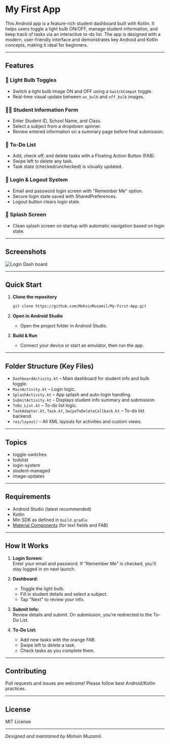 # My First App

This Android app is a feature-rich student dashboard built with Kotlin. It helps users toggle a light bulb ON/OFF, manage student information, and keep track of tasks via an interactive to-do list. The app is designed with a modern, user-friendly interface and demonstrates key Android and Kotlin concepts, making it ideal for beginners.

---

## Features

### 🔆 Light Bulb Toggles
- Switch a light bulb image ON and OFF using a `SwitchCompat` toggle.
- Real-time visual update between `on_bulb` and `off_bulb` images.

### 🧑‍🎓 Student Information Form
- Enter Student ID, School Name, and Class.
- Select a subject from a dropdown spinner.
- Review entered information on a summary page before final submission.

### 📝 To-Do List
- Add, check off, and delete tasks with a Floating Action Button (FAB).
- Swipe left to delete any task.
- Task state (checked/unchecked) is visually updated.

### 🔐 Login & Logout System
- Email and password login screen with "Remember Me" option.
- Secure login state saved with SharedPreferences.
- Logout button clears login state.

### 🏁 Splash Screen
- Clean splash screen on startup with automatic navigation based on login state.

---

## Screenshots

![Login Dash board](https://github.com/user-attachments/assets/38683b17-160f-4e7a-a734-a384b8eb5aca)


---

## Quick Start

1. **Clone the repository**
   ```bash
   git clone https://github.com/MohsinMuzamil/My-First-App.git
   ```

2. **Open in Android Studio**
   - Open the project folder in Android Studio.

3. **Build & Run**
   - Connect your device or start an emulator, then run the app.

---

## Folder Structure (Key Files)

- `DashboardActivity.kt` – Main dashboard for student info and bulb toggle.
- `MainActivity.kt` – Login logic.
- `SplashActivity.kt` – App splash and auto-login handling.
- `SubmitActivity.kt` – Displays student info summary and submission.
- `ToDo_List.kt` – To-do list logic.
- `TaskAdapter.kt`, `Task.kt`, `SwipeToDeleteCallback.kt` – To-do list backend.
- `res/layout/` – All XML layouts for activities and custom views.

---

## Topics

- toggle-switches
- todolist
- login-system
- student-managed
- image-updates

---

## Requirements

- Android Studio (latest recommended)
- Kotlin
- Min SDK as defined in `build.gradle`
- [Material Components](https://material.io/develop/android) (for text fields and FAB)

---

## How It Works

1. **Login Screen:**  
   Enter your email and password. If "Remember Me" is checked, you’ll stay logged in on next launch.

2. **Dashboard:**  
   - Toggle the light bulb.
   - Fill in student details and select a subject.
   - Tap "Next" to review your info.

3. **Submit Info:**  
   Review details and submit. On submission, you’re redirected to the To-Do List.

4. **To-Do List:**
   - Add new tasks with the orange FAB.
   - Swipe left to delete a task.
   - Check tasks as you complete them.

---

## Contributing

Pull requests and issues are welcome! Please follow best Android/Kotlin practices.

---

## License

MIT License

---

_Designed and maintained by Mohsin Muzamil._
